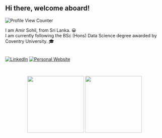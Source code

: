 ## Hi there, welcome aboard! 

<!--
**amirsohil/amirsohil** is a ✨ _special_ ✨ repository because its `README.md` (this file) appears on your GitHub profile.

Here are some ideas to get you started:

- 🔭 I’m currently working on ...
- 🌱 I’m currently learning ...
- 👯 I’m looking to collaborate on ...
- 🤔 I’m looking for help with ...
- 💬 Ask me about ...
- 📫 How to reach me: ...
- 😄 Pronouns: ...
- ⚡ Fun fact: ....
-->
![Profile View Counter](https://komarev.com/ghpvc/?username=amirsohil)

I am Amir Sohil, from Sri Lanka. 😀  
I am currently following the BSc (Hons) Data Science degree awarded by Coventry University. 🎓  
<br>
<br>
[![LinkedIn][2.2]][2]
[![Personal Website][3.3]][3]

[2.2]: https://img.shields.io/badge/LinkedIn-0077B5?style=for-the-badge&logo=linkedin&logoColor=white
[2]: https://www.linkedin.com/in/amir-sohil/

[3]: https://amirsohil.github.io/
[3.3]: https://img.shields.io/badge/website-000000?style=for-the-badge&logo=About.me&logoColor=white


<br>
<p align="center">
<img height="180em" src="https://github-readme-stats.vercel.app/api?username=amirsohil&show_icons=true&include_all_commits=true&count_private=true&hide_border=true&theme=tokyonight" align = "center"/>
<img height="180em" src="http://github-readme-streak-stats.herokuapp.com?user=amirsohil&theme=tokyonight&hide_border=true" align = "center"/>
</p>
<!--
![Repo Stats](https://github-readme-stats.vercel.app/api?username=amirsohil&show_icons=true&include_all_commits=true&count_private=true&hide_border=true&theme=tokyonight)
![GitHub Streak](http://github-readme-streak-stats.herokuapp.com?user=amirsohil&theme=tokyonight&hide_border=true)
Alright, here is a random joke! 😆<br>

![Jokes Card](https://readme-jokes.vercel.app/api?&theme=tokyonight&hideBorder)
-->
